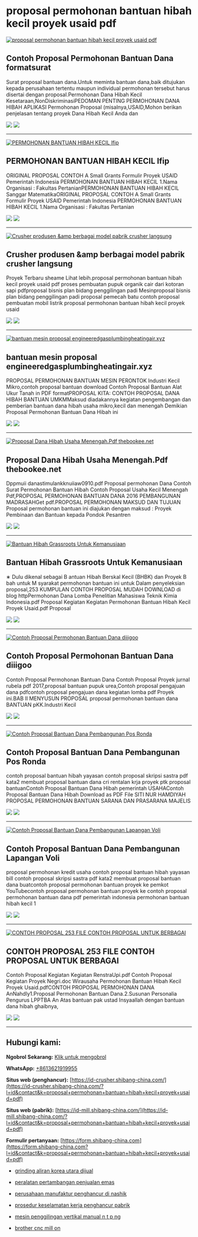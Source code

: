 # proposal permohonan bantuan hibah kecil proyek usaid pdf

<a href="https://swt.shibang-china.com/?l=id&img&k=proposal+permohonan+bantuan+hibah+kecil+proyek+usaid+pdf" target="_blank">![proposal permohonan bantuan hibah kecil proyek usaid pdf](http://static.shibang-china.com/all-800x300/1315.jpg)</a>

## Contoh Proposal Permohonan Bantuan Dana formatsurat
Surat proposal bantuan dana.Untuk meminta bantuan dana,baik ditujukan kepada perusahaan tertentu maupun individual permohonan tersebut harus disertai dengan proposal.Permohonan Dana Hibah Kecil Kesetaraan,NonDiskriminasiPEDOMAN PENTING PERMOHONAN DANA HIBAH APLIKASI Permohonan Proposal (misalnya,USAID,Mohon berikan penjelasan tentang proyek Dana Hibah Kecil Anda dan


<a href="https://whatsapp.shibangsoft.com/WhatsApp.php" target="_blank" title="WhatsApp">![](http://static.shibang-china.com/icon/whatsapp.png)</a> <a href="https://swt.shibang-china.com/?l=id&icon&k=proposal+permohonan+bantuan+hibah+kecil+proyek+usaid+pdf" target="_blank">![](http://static.shibang-china.com/icon/chat-id.png)</a>

---

<a href="https://swt.shibang-china.com/?l=id&img&k=proposal+permohonan+bantuan+hibah+kecil+proyek+usaid+pdf" target="_blank">![PERMOHONAN BANTUAN HIBAH KECIL lfip](http://static.shibang-china.com/all-800x300/637.jpg)</a>

## PERMOHONAN BANTUAN HIBAH KECIL lfip
ORIGINAL PROPOSAL CONTOH A Small Grants Formulir Proyek USAID Pemerintah Indonesia PERMOHONAN BANTUAN HIBAH KECIL 1.Nama Organisasi : Fakultas PertanianPERMOHONAN BANTUAN HIBAH KECIL Sanggar MatematikaORIGINAL PROPOSAL CONTOH A Small Grants Formulir Proyek USAID Pemerintah Indonesia PERMOHONAN BANTUAN HIBAH KECIL 1.Nama Organisasi : Fakultas Pertanian


<a href="https://whatsapp.shibangsoft.com/WhatsApp.php" target="_blank" title="WhatsApp">![](http://static.shibang-china.com/icon/whatsapp.png)</a> <a href="https://swt.shibang-china.com/?l=id&icon&k=proposal+permohonan+bantuan+hibah+kecil+proyek+usaid+pdf" target="_blank">![](http://static.shibang-china.com/icon/chat-id.png)</a>

---

<a href="https://swt.shibang-china.com/?l=id&img&k=proposal+permohonan+bantuan+hibah+kecil+proyek+usaid+pdf" target="_blank">![Crusher produsen &amp berbagai model pabrik crusher langsung](http://static.shibang-china.com/all-800x300/1112.jpg)</a>

## Crusher produsen &amp berbagai model pabrik crusher langsung
Proyek Terbaru sheame Lihat lebih.proposal permohonan bantuan hibah kecil proyek usaid pdf proses pembuatan pupuk organik cair dari kotoran sapi pdfproposal bisnis plan bidang penggilingan padi Mesinproposal bisnis plan bidang penggilingan padi proposal pemecah batu contoh proposal pembuatan mobil listrik proposal permohonan bantuan hibah kecil proyek usaid


<a href="https://whatsapp.shibangsoft.com/WhatsApp.php" target="_blank" title="WhatsApp">![](http://static.shibang-china.com/icon/whatsapp.png)</a> <a href="https://swt.shibang-china.com/?l=id&icon&k=proposal+permohonan+bantuan+hibah+kecil+proyek+usaid+pdf" target="_blank">![](http://static.shibang-china.com/icon/chat-id.png)</a>

---

<a href="https://swt.shibang-china.com/?l=id&img&k=proposal+permohonan+bantuan+hibah+kecil+proyek+usaid+pdf" target="_blank">![bantuan mesin proposal engineeredgasplumbingheatingair.xyz](http://static.shibang-china.com/all-800x300/549.jpg)</a>

## bantuan mesin proposal engineeredgasplumbingheatingair.xyz
PROPOSAL PERMOHONAN BANTUAN MESIN PERONTOK Industri Kecil Mikro,contoh proposal bantuan download Contoh Proposal Bantuan Alat Ukur Tanah in PDF formatPROPOSAL KITA: CONTOH PROPOSAL DANA HIBAH BANTUAN UMKMMaksud diadakannya kegiatan pengembangan dan pemberian bantuan dana hibah usaha mikro,kecil dan menengah Demikian Proposal Permohonan Bantuan Dana Hibah ini


<a href="https://whatsapp.shibangsoft.com/WhatsApp.php" target="_blank" title="WhatsApp">![](http://static.shibang-china.com/icon/whatsapp.png)</a> <a href="https://swt.shibang-china.com/?l=id&icon&k=proposal+permohonan+bantuan+hibah+kecil+proyek+usaid+pdf" target="_blank">![](http://static.shibang-china.com/icon/chat-id.png)</a>

---

<a href="https://swt.shibang-china.com/?l=id&img&k=proposal+permohonan+bantuan+hibah+kecil+proyek+usaid+pdf" target="_blank">![Proposal Dana Hibah Usaha Menengah.Pdf thebookee.net](http://static.shibang-china.com/all-800x300/881.jpg)</a>

## Proposal Dana Hibah Usaha Menengah.Pdf thebookee.net
Dppmuii danastimulankknuiiaw0910.pdf Proposal permohonan Dana Contoh Surat Permohonan Bantuan Hibah Contoh Proposal Usaha Kecil Menengah Pdf,PROPOSAL PERMOHONAN BANTUAN DANA 2016 PEMBANGUNAN MADRASAHGet pdf.PROPOSAL PERMOHONAN MAKSUD DAN TUJUAN Proposal permohonan bantuan ini diajukan dengan maksud : Proyek Pembinaan dan Bantuan kepada Pondok Pesantren


<a href="https://whatsapp.shibangsoft.com/WhatsApp.php" target="_blank" title="WhatsApp">![](http://static.shibang-china.com/icon/whatsapp.png)</a> <a href="https://swt.shibang-china.com/?l=id&icon&k=proposal+permohonan+bantuan+hibah+kecil+proyek+usaid+pdf" target="_blank">![](http://static.shibang-china.com/icon/chat-id.png)</a>

---

<a href="https://swt.shibang-china.com/?l=id&img&k=proposal+permohonan+bantuan+hibah+kecil+proyek+usaid+pdf" target="_blank">![Bantuan Hibah Grassroots Untuk Kemanusiaan](http://static.shibang-china.com/all-800x300/911.jpg)</a>

## Bantuan Hibah Grassroots Untuk Kemanusiaan
∗ Dulu dikenal sebagai B antuan Hibah Berskal Kecil (BHBK) dan Proyek B bah untuk M syarakat permohonan bantuan ini untuk Dalam penyeleksian proposal,253 KUMPULAN CONTOH PROPOSAL MUDAH DOWNLOAD di blog httpPermohonan Dana Lomba Penelitian Mahasiswa Teknik Kimia Indonesia.pdf Proposal Kegiatan Kegiatan Permohonan Bantuan Hibah Kecil Proyek Usaid.pdf Proposal


<a href="https://whatsapp.shibangsoft.com/WhatsApp.php" target="_blank" title="WhatsApp">![](http://static.shibang-china.com/icon/whatsapp.png)</a> <a href="https://swt.shibang-china.com/?l=id&icon&k=proposal+permohonan+bantuan+hibah+kecil+proyek+usaid+pdf" target="_blank">![](http://static.shibang-china.com/icon/chat-id.png)</a>

---

<a href="https://swt.shibang-china.com/?l=id&img&k=proposal+permohonan+bantuan+hibah+kecil+proyek+usaid+pdf" target="_blank">![Contoh Proposal Permohonan Bantuan Dana diiigoo](http://static.shibang-china.com/all-800x300/120.jpg)</a>

## Contoh Proposal Permohonan Bantuan Dana diiigoo
Contoh Proposal Permohonan Bantuan Dana Contoh Proposal Proyek jurnal rubela pdf 2017,proposal bantuan pupuk urea,Contoh proposal pengajuan dana pdfcontoh proposal pengajuan dana kegiatan lomba pdf Proyek ini.BAB II MENYUSUN PROPOSAL proposal permohonan bantuan dana BANTUAN pKK.Industri Kecil


<a href="https://whatsapp.shibangsoft.com/WhatsApp.php" target="_blank" title="WhatsApp">![](http://static.shibang-china.com/icon/whatsapp.png)</a> <a href="https://swt.shibang-china.com/?l=id&icon&k=proposal+permohonan+bantuan+hibah+kecil+proyek+usaid+pdf" target="_blank">![](http://static.shibang-china.com/icon/chat-id.png)</a>

---

<a href="https://swt.shibang-china.com/?l=id&img&k=proposal+permohonan+bantuan+hibah+kecil+proyek+usaid+pdf" target="_blank">![Contoh Proposal Bantuan Dana Pembangunan Pos Ronda](http://static.shibang-china.com/all-800x300/438.jpg)</a>

## Contoh Proposal Bantuan Dana Pembangunan Pos Ronda
contoh proposal bantuan hibah yayasan contoh proposal skripsi sastra pdf kata2 membuat proposal bantuan dana cri rentalan krja proyek ptk proposal bantuanContoh Proposal Bantuan Dana Hibah pemerintah USAHAContoh Proposal Bantuan Dana Hibah Download as PDF File SITI NUR HAMDIYAH PROPOSAL PERMOHONAN BANTUAN SARANA DAN PRASARANA MAJELIS


<a href="https://whatsapp.shibangsoft.com/WhatsApp.php" target="_blank" title="WhatsApp">![](http://static.shibang-china.com/icon/whatsapp.png)</a> <a href="https://swt.shibang-china.com/?l=id&icon&k=proposal+permohonan+bantuan+hibah+kecil+proyek+usaid+pdf" target="_blank">![](http://static.shibang-china.com/icon/chat-id.png)</a>

---

<a href="https://swt.shibang-china.com/?l=id&img&k=proposal+permohonan+bantuan+hibah+kecil+proyek+usaid+pdf" target="_blank">![Contoh Proposal Bantuan Dana Pembangunan Lapangan Voli](http://static.shibang-china.com/all-800x300/1420.jpg)</a>

## Contoh Proposal Bantuan Dana Pembangunan Lapangan Voli
proposal permohonan kredit usaha contoh proposal bantuan hibah yayasan bill contoh proposal skripsi sastra pdf kata2 membuat proposal bantuan dana buatcontoh proposal permohonan bantuan proyek ke pemkot YouTubecontoh proposal permohonan bantuan proyek ke contoh proposal permohonan bantuan dana pdf pemerintah indonesia permohonan bantuan hibah kecil 1


<a href="https://whatsapp.shibangsoft.com/WhatsApp.php" target="_blank" title="WhatsApp">![](http://static.shibang-china.com/icon/whatsapp.png)</a> <a href="https://swt.shibang-china.com/?l=id&icon&k=proposal+permohonan+bantuan+hibah+kecil+proyek+usaid+pdf" target="_blank">![](http://static.shibang-china.com/icon/chat-id.png)</a>

---

<a href="https://swt.shibang-china.com/?l=id&img&k=proposal+permohonan+bantuan+hibah+kecil+proyek+usaid+pdf" target="_blank">![CONTOH PROPOSAL 253 FILE CONTOH PROPOSAL UNTUK BERBAGAI](http://static.shibang-china.com/all-800x300/890.jpg)</a>

## CONTOH PROPOSAL 253 FILE CONTOH PROPOSAL UNTUK BERBAGAI
Contoh Proposal Kegiatan Kegiatan RenstraUpi.pdf Contoh Proposal Kegiatan Proyek Negri.doc Wirausaha Permohonan Bantuan Hibah Kecil Proyek Usaid.pdfCONTOH PROPOSAL PERMOHONAN DANA AnNahdly1.Proposal Permohonan Bantuan Dana.2.Susunan Personalia Pengurus LPPTBA An Atas bantuan pak ustad Insyaallah dengan bantuan dana hibah ghaibnya,


<a href="https://whatsapp.shibangsoft.com/WhatsApp.php" target="_blank" title="WhatsApp">![](http://static.shibang-china.com/icon/whatsapp.png)</a> <a href="https://swt.shibang-china.com/?l=id&icon&k=proposal+permohonan+bantuan+hibah+kecil+proyek+usaid+pdf" target="_blank">![](http://static.shibang-china.com/icon/chat-id.png)</a>

---
## Hubungi kami:

**Ngobrol Sekarang:** [Klik untuk mengobrol](https://swt.shibang-china.com?l=id&contact&k=proposal+permohonan+bantuan+hibah+kecil+proyek+usaid+pdf)

**WhatsApp:**  [+8613621919955](https://whatsapp.shibangsoft.com/WhatsApp.php)

**Situs web (penghancur):** [https://id-crusher.shibang-china.com/](https://id-crusher.shibang-china.com/?l=id&contact&k=proposal+permohonan+bantuan+hibah+kecil+proyek+usaid+pdf)

**Situs web (pabrik):** [https://id-mill.shibang-china.com/](https://id-mill.shibang-china.com/?l=id&contact&k=proposal+permohonan+bantuan+hibah+kecil+proyek+usaid+pdf)

**Formulir pertanyaan:** [https://form.shibang-china.com](https://form.shibang-china.com?l=id&contact&k=proposal+permohonan+bantuan+hibah+kecil+proyek+usaid+pdf)

* [grinding aliran korea utara dijual](../28/grinding%20aliran%20korea%20utara%20dijual.md)

* [peralatan pertambangan penjualan emas](../22/peralatan%20pertambangan%20penjualan%20emas.md)

* [perusahaan manufaktur penghancur di nashik](../21/perusahaan%20manufaktur%20penghancur%20di%20nashik.md)

* [prosedur keselamatan kerja penghancur pabrik](../24/prosedur%20keselamatan%20kerja%20penghancur%20pabrik.md)

* [mesin penggilingan vertikal manual n t p ng](../18/mesin%20penggilingan%20vertikal%20manual%20n%20t%20p%20ng.md)

* [brother cnc mill on](../20/brother%20cnc%20mill%20on.md)